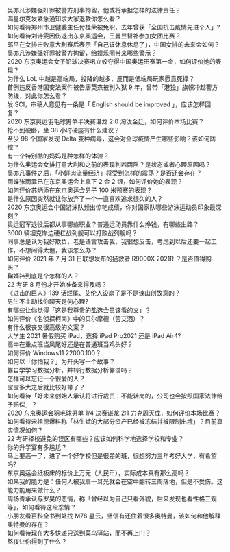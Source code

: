 吴亦凡涉嫌强奸罪被警方刑事拘留，他或将承担怎样的法律责任？  
鸿星尔克发紧急通知求大家退款你怎么看？  
如何看待郑州市卫健委主任付桂荣被免职，去年曾获「全国抗击疫情先进个人」?  
如何看待刘诗雯因伤退出东京奥运会，王曼昱替补参加女团比赛？  
郎平在女排击败意大利赛后表示「自己该休息休息了」，中国女排的未来会如何？  
吴亦凡涉嫌强奸罪被警方拘留，给娱乐圈带来哪些警示？  
2020 东京奥运会女子铅球决赛巩立姣夺得中国奥运田赛第一金，如何评价她的表现？  
为什么 LoL 中越是高端局，投降的越多，反而是低端局玩家愿意死撑？  
首例违反香港国安法案件被告唐英杰被判入狱 9 年，曾带「港独」旗帜冲越警方防线，对此你怎么看？  
发 SCI，审稿人意见有一条是「 English should be improved 」，应该怎样回复？  
2020 东京奥运羽毛球男单半决赛谌龙 2:0 淘汰金廷，如何评价本场比赛？  
抢不到硬卧，坐 38 小时硬座有什么建议？  
至少 98 个国家发现 Delta 变种病毒，这会对全球疫情产生哪些影响？该如何防控？  
有一个特别酷的妈妈是种怎样的体验？  
为什么奥运会女排打意大利和之前的表现判若两队？是状态或者心理原因吗？  
吴亦凡事件之后，「小鲜肉流量经济」将受到怎样的震荡？是否还会存在？  
雨蝶张雨霏已在东京奥运会上拿下 2 金 2 银，如何评价她的表现？  
如何评价苏炳添在东京奥运会男子 100 米预赛的表现？  
是什么原因突然就让你放弃了一个一直喜欢追求很久的人？  
2020 东京奥运会中国游泳队频出惊艳成绩，你对国家队哪些游泳运动员印象最深刻？  
奥运冠军退役后都从事哪些职业？普通运动员靠什么挣钱，有哪些出路？  
3000 辆坦克岸边硬杠战列舰可以打败战列舰吗？  
同事总是认为我好欺负，老是语言攻击我，我很想反击，考虑到以后还要一起工作，不想闹得太僵，我该怎么办？  
如何评价 2021 年 7 月 31 日联想发布的拯救者 R9000X 2021R ？是否值得购买？  
鞠婧祎到底是个怎样的人？  
22 考研 8 月份才开始准备来得及吗？  
《进击的巨人》139 话烂尾、艾伦人设崩了是不是谏山创故意的？  
男生不主动找你聊天是何心理?  
有哪些让你觉得「这是我尊贵的盐选会员该看的文」？  
如何评价《名侦探柯南》中的贝尔摩德（苦艾酒）？  
有什么很丧又很高级的文案？  
大学生 2021 暑假购买 iPad，选择 iPad Pro2021 还是 iPad Air4?  
高中在重点班当凤尾好还是在普通班当鸡头好？  
如何评价 Windows11 22000.100？  
如何以「你怕我？」为开头写一个故事？  
靠自学学习数据分析，并转行数据分析靠谱吗？  
怎样可以忘记一个很爱的人？  
宝宝多大之后就比较好带了？  
如何看待「好未来创始人承认将进行裁员：不能转岗的，公司也会按照国家法律给予赔偿」？  
2020 东京奥运会羽毛球男单 1/4 决赛谌龙 2:1 力克周天成，如何评价本场比赛？  
如何看待宋祖德爆料称「林生斌的大部分资产已经被冻结并被限制出境」？目前真实情况如何？  
22 考研择校避免的误区有哪些？应该如何科学地选择学校和专业？  
你的升学宴有多尴尬？  
马上要高一了，进了一个好学校但是很差的班，很想努力三年考好大学，有希望吗?  
东京奥运会纸板床的标价上万元（人民币），实际成本真有那么高吗？  
如果我的能力是：任何人被我扇一耳光就会在空中翻转三周落地，但是不受伤。这能力能用来做什么？  
周扬青承认与罗昊的恋情，称「曾经以为自己只看外貌，后来发现也看性格三观等」，如何看待这段恋情？  
小朋友看百科全书到处找 M78 星云，坚信有还住着很多奥特曼，该如何和他解释奥特曼的存在？  
如何看待现在大多快递只送到菜鸟驿站，而不再上门？  
熬夜让你得到了什么？  
